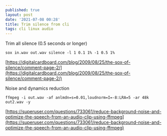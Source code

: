 ```yaml
---
published: true
layout: post
date: '2021-07-08 00:28'
title: Trim silence from cli
tags: cli linux audio 
---
```

Trim all silence (0.5 seconds or longer)

    sox in.wav out.wav silence -l 1 0.1 1% -1 0.5 1%

[https://digitalcardboard.com/blog/2009/08/25/the-sox-of-silence/comment-page-2/](https://digitalcardboard.com/blog/2009/08/25/the-sox-of-silence/comment-page-2/)


Noise and dynamics reduction

    ffmpeg -i out.wav -af anlmdn=s=0.01,loudnorm=I=-8:LRA=5 -ar 48k out2.wav -y

[https://superuser.com/questions/733061/reduce-background-noise-and-optimize-the-speech-from-an-audio-clip-using-ffmpeg](https://superuser.com/questions/733061/reduce-background-noise-and-optimize-the-speech-from-an-audio-clip-using-ffmpeg)

